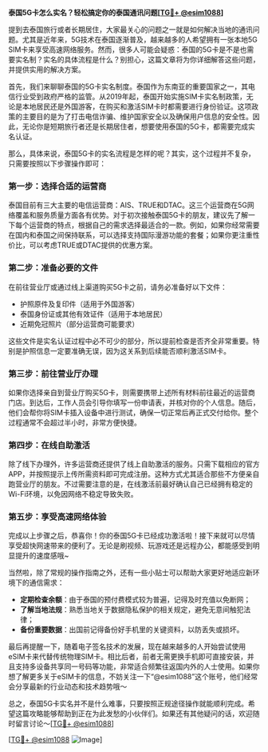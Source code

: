 **泰国5G卡怎么实名？轻松搞定你的泰国通讯问题[[TG💪+ @esim1088](https://t.me/s/esim1088)]**

提到去泰国旅行或者长期居住，大家最关心的问题之一就是如何解决当地的通讯问题。尤其是近年来，5G技术在泰国逐渐普及，越来越多的人希望拥有一张本地5G SIM卡来享受高速网络服务。然而，很多人可能会疑惑：泰国的5G卡是不是也需要实名制？实名的具体流程是什么？别担心，这篇文章将为你详细解答这些问题，并提供实用的解决方案。

首先，我们来聊聊泰国的5G卡实名制度。泰国作为东南亚的重要国家之一，其电信行业受到政府严格的监管。从2019年起，泰国开始实施SIM卡实名制政策，无论是本地居民还是外国游客，在购买和激活SIM卡时都需要进行身份验证。这项政策的主要目的是为了打击电信诈骗、维护国家安全以及确保用户信息的安全性。因此，无论你是短期旅行者还是长期居住者，想要使用泰国的5G卡，都需要完成实名认证。

那么，具体来说，泰国5G卡的实名流程是怎样的呢？其实，这个过程并不复杂，只需要按照以下步骤操作即可：

### **第一步：选择合适的运营商**
泰国目前有三大主要的电信运营商：AIS、TRUE和DTAC。这三个运营商在5G网络覆盖和服务质量方面各有优势。对于初次接触泰国5G卡的朋友，建议先了解一下每个运营商的特点，根据自己的需求选择最适合的一款。例如，如果你经常需要在国内和泰国之间保持联系，可以选择支持国际漫游功能的套餐；如果你更注重性价比，可以考虑TRUE或DTAC提供的优惠方案。

### **第二步：准备必要的文件**
在前往营业厅或通过线上渠道购买5G卡之前，请务必准备好以下文件：
- 护照原件及复印件（适用于外国游客）
- 泰国身份证或其他有效证件（适用于本地居民）
- 近期免冠照片（部分运营商可能要求）

这些文件是实名认证过程中必不可少的部分，所以提前检查是否齐全非常重要。特别是护照信息一定要准确无误，因为这关系到后续能否顺利激活SIM卡。

### **第三步：前往营业厅办理**
如果你选择亲自到营业厅购买5G卡，则需要携带上述所有材料前往最近的运营商门店。到达后，工作人员会引导你填写一份申请表，并核对你的个人信息。随后，他们会帮你将SIM卡插入设备中进行测试，确保一切正常后再正式交付给你。整个过程通常不会超过半小时，非常方便快捷。

### **第四步：在线自助激活**
除了线下办理外，许多运营商还提供了线上自助激活的服务。只需下载相应的官方APP，并按照提示上传所需资料即可完成注册。这种方式尤其适合那些不方便亲自跑营业厅的朋友。不过需要注意的是，在线激活前最好确认自己已经拥有稳定的Wi-Fi环境，以免因网络不稳定导致失败。

### **第五步：享受高速网络体验**
完成以上步骤之后，恭喜你！你的泰国5G卡已经成功激活啦！接下来就可以尽情享受超快网速带来的便利了。无论是刷视频、玩游戏还是远程办公，都能感受到明显提升的速度感哦~

当然啦，除了常规的操作指南之外，还有一些小贴士可以帮助大家更好地适应新环境下的通信需求：
- **定期检查余额**：由于泰国的预付费模式较为普遍，记得及时充值以免断网；
- **了解当地法规**：熟悉当地关于数据隐私保护的相关规定，避免无意间触犯法律；
- **备份重要数据**：出国前记得备份好手机里的关键资料，以防丢失或损坏。

最后再提醒一下，随着电子签名技术的发展，现在越来越多的人开始尝试使用eSIM卡来代替传统物理SIM卡。相比后者，前者无需更换手机即可直接安装，并且支持多设备共享同一号码等功能，非常适合频繁往返国内外的人士使用。如果你想了解更多关于eSIM卡的信息，不妨关注一下“@esim1088”这个账号，他们经常会分享最新的行业动态和技术趋势哦～

总之，泰国5G卡实名并不是什么难事，只要按照正规途径操作就能顺利完成。希望这篇攻略能够帮助到正在为此发愁的小伙伴们。如果还有其他疑问的话，欢迎随时留言讨论～[[TG💪+ @esim1088](https://t.me/s/esim1088)]

[[TG💪+ @esim1088](https://t.me/s/esim1088) ![Image](https://i.postimg.cc/4NQfJmqS/Snipaste-2025-05-13-00-14-12.png)]